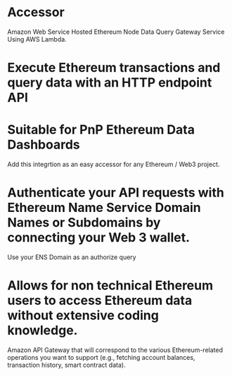 # Accessor
Amazon Web Service Hosted Ethereum Node Data Query Gateway Service Using AWS Lambda.

# Execute Ethereum transactions and query data with an HTTP endpoint API
# Suitable for PnP Ethereum Data Dashboards 
Add this integrtion as an easy accessor for any Ethereum / Web3 project.
# Authenticate your API requests with Ethereum Name Service Domain Names or Subdomains by connecting your Web 3 wallet.
Use your ENS Domain as an authorize query
# Allows for non technical Ethereum users to access Ethereum data without extensive coding knowledge.
 Amazon API Gateway that will correspond to the various Ethereum-related operations you want to support (e.g., fetching account balances, transaction history, smart contract data).
